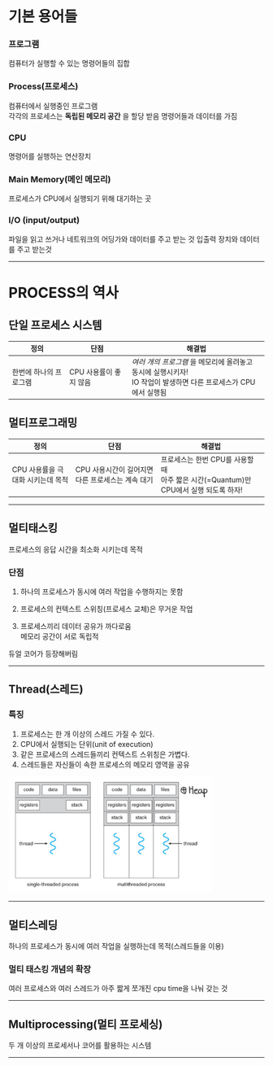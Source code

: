 # 기본 용어들

### 프로그램
컴퓨터가 실행할 수 있는 명령어들의 집합

### Process(프로세스)
컴퓨터에서 실행중인 프로그램   
각각의 프로세스는 __독립된 메모리 공간__ 을 할당 받음
명령어들과 데이터를 가짐

### CPU
명령어를 실행하는 연산장치

### Main Memory(메인 메모리)
프로세스가 CPU에서 실행되기 위해 대기하는 곳

### I/O (input/output)
파일을 읽고 쓰거나
네트워크의 어딩가와 데이터를 주고 받는 것
입출력 장치와 데이터를 주고 받는것

---

# PROCESS의 역사

## 단일 프로세스 시스템

| 정의 | 단점 | 해결법 |
| --- | --- | ---|
|한번에 하나의 프로그램|CPU 사용률이 좋지 않음 |_여러 개의 프로그램_ 을 메모리에 올려놓고 동시에 실행시키자! <br>IO 작업이 발생하면 다른 프로세스가 CPU에서 실행됨|


## 멀티프로그래밍

| 정의 | 단점 | 해결법 |
| --- | --- | ---|
|CPU 사용률을 극대화 시키는데 목적|CPU 사용시간이 길어지면 다른 프로세스는 계속 대기|프로세스는 한번 CPU를 사용할 때<br> 아주 짧은 시간(=Quantum)만 CPU에서 실행 되도록 하자!|

---

## 멀티태스킹
프로세스의 응답 시간을 최소화 시키는데 목적

### 단점
1. 하나의 프로세스가 동시에 여러 작업을 수행하지는 못함

2. 프로세스의 컨텍스트 스위칭(프로세스 교체)은 무거운 작업

3. 프로세스끼리 데이터 공유가 까다로움   
메모리 공간이 서로 독립적

듀얼 코어가 등장해버림

---

## Thread(스레드)

### 특징
1. 프로세스는 한 개 이상의 스레드 가질 수 있다.
2. CPU에서 실행되는 단위(unit of execution)
3. 같은 프로세스의 스레드들끼리 컨텍스트 스위칭은 가볍다.
4. 스레드들은 자신들이 속한 프로세스의 메모리 영역을 공유

<img src="images/Thread.png" alt="Thread" width="400px">

---

## 멀티스레딩
하나의 프로세스가 동시에 여러 작업을 실행하는데 목적(스레드들을 이용)

### 멀티 태스킹 개념의 확장
여러 프로세스와 여러 스레드가 아주 짧게 쪼개진 cpu time을 나눠 갖는 것

---

## Multiprocessing(멀티 프로세싱)
두 개 이상의 프로세서나 코어를 활용하는 시스템

---